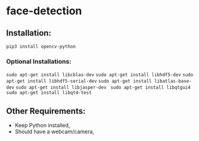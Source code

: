 # face-detection

## Installation:

`pip3 install opencv-python `

### Optional Installations:

`sudo apt-get install libcblas-dev`
`sudo apt-get install libhdf5-dev`
`sudo apt-get install libhdf5-serial-dev`
`sudo apt-get install libatlas-base-dev`
`sudo apt-get install libjasper-dev `
`sudo apt-get install libqtgui4 `
`sudo apt-get install libqt4-test`

## Other Requirements:

- Keep Python installed,
- Should have a webcam/camera,
